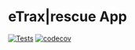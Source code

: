 # eTrax|rescue App

[![Tests](https://github.com/yozoon/etrax-rescue-app/workflows/Tests/badge.svg)](https://github.com/yozoon/etrax-rescue-app/actions)
[![codecov](https://codecov.io/gh/yozoon/etrax-rescue-app/branch/main/graph/badge.svg?token=2MU8A9DNBQ)](https://codecov.io/gh/yozoon/etrax-rescue-app)
